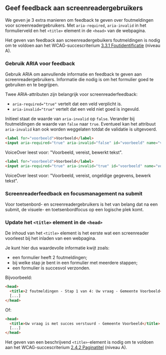 ## Geef feedback aan screenreadergebruikers

We geven je 3 extra manieren om feedback te geven over foutmeldingen voor screenreadergebruikers. Met `aria-required`, `aria-invalid` in het formulierveld en het `<title>` element in de `<head>` van de webpagina.

Het geven van feedback aan screenreadergebuikers foutmeldingen is nodig om te voldoen aan het WCAG-succescriterium [3.3.1 Foutidentificatie](/wcag/3.3.1/) (niveau A).

### Gebruik ARIA voor feedback

Gebruik ARIA om aanvullende informatie en feedback te geven aan screenreadergebruikers. Informatie die nodig is om het formulier goed te gebruiken en te begrijpen.

Twee ARIA-attributen zijn belangrijk voor screenreaderfeedback:

- `aria-required="true"` vertelt dat een veld verplicht is.
- `aria-invalid="true"` vertelt dat een veld niet goed is ingevuld.

Initieel staat de waarde van `aria-invalid` op `false`. Verander bij foutmeldingen de waarde van `false` naar `true`. Eventueel kan het attribuut `aria-invalid` kan ook worden weggelaten totdat de validatie is uitgevoerd.

```html
<label for="voorbeeld">Voorbeeld</label>
<input aria-required="true" aria-invalid="false" id="voorbeeld" name="voorbeeld" type="text" />
```

VoiceOver leest voor: "Voorbeeld, vereist, bewerkt tekst".

```html
<label for="voorbeeld">Voorbeeld</label>
<input aria-required="true" aria-invalid="true" id="voorbeeld" name="voorbeeld" type="text" />
```

VoiceOver leest voor: "Voorbeeld, vereist, ongeldige gegevens, bewerk tekst".

### Screenreaderfeedback en focusmanagement na submit

Voor toetsenbord- en screenreadergebruikers is het van belang dat na een submit, de visuele- en toetsenbordfocus op een logische plek komt.

### Update het `<title>` element in de `<head>`

De inhoud van het `<title>` element is het eerste wat een screenreader voorleest bij het inladen van een webpagina.

Je kunt hier dus waardevolle informatie kwijt zoals:

- een formulier heeft 2 foutmeldingen;
- bij welke stap je bent in een formulier met meerdere stappen;
- een formulier is succesvol verzonden.

Bijvoorbeeld:

```html
<head>
  <title>2 foutmeldingen - Stap 1 van 4: Uw vraag - Gemeente Voorbeeld</title>
  [...]
</head>
```

Of:

```html
<head>
  <title>Uw vraag is met succes verstuurd - Gemeente Voorbeeld</title>
  [...]
</head>
```

Het geven van een beschrijvend `<title>`-element is nodig om te voldoen aan het WCAG-succescriterium [2.4.2 Paginatitel](https://www.w3.org/WAI/WCAG21/Understanding/page-titled.html) (niveau A).
